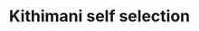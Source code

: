 ---
title: "Kithimani self selection"
url: /kithimani/kithimani-self-selection/
shop: Supermarkt
---